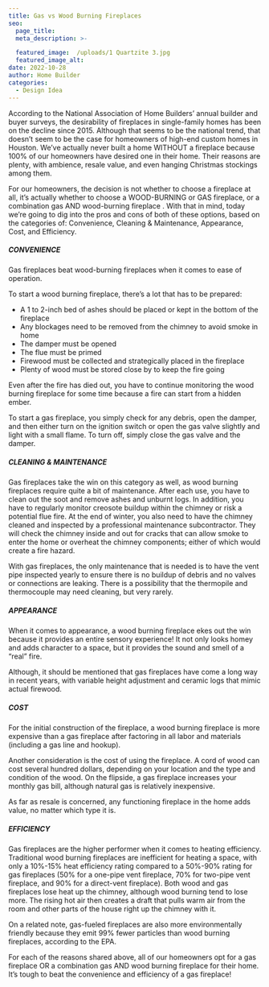 ```yaml
---
title: Gas vs Wood Burning Fireplaces
seo:
  page_title:
  meta_description: >-

  featured_image:  /uploads/1 Quartzite 3.jpg
  featured_image_alt:
date: 2022-10-28
author: Home Builder
categories:
  - Design Idea
---
```


According to the National Association of Home Builders’ annual builder and buyer surveys, the desirability of fireplaces in single-family homes has been on the decline since 2015. Although that seems to be the national trend, that doesn’t seem to be the case for homeowners of high-end custom homes in Houston. We’ve actually never built a home WITHOUT a fireplace because 100% of our homeowners have desired one in their home. Their reasons are plenty, with ambience, resale value, and even hanging Christmas stockings among them.

For our homeowners, the decision is not whether to choose a fireplace at all, it’s actually whether to choose a WOOD-BURNING or GAS fireplace, or a combination gas AND wood-burning fireplace . With that in mind, today we’re going to dig into the pros and cons of both of these options, based on the categories of: Convenience, Cleaning & Maintenance, Appearance, Cost, and Efficiency.

##### CONVENIENCE

Gas fireplaces beat wood-burning fireplaces when it comes to ease of operation.

To start a wood burning fireplace, there’s a lot that has to be prepared:

* A 1 to 2-inch bed of ashes should be placed or kept in the bottom of the fireplace
* Any blockages need to be removed from the chimney to avoid smoke in home
* The damper must be opened
* The flue must be primed
* Firewood must be collected and strategically placed in the fireplace
* Plenty of wood must be stored close by to keep the fire going

Even after the fire has died out, you have to continue monitoring the wood burning fireplace for some time because a fire can start from a hidden ember.

To start a gas fireplace, you simply check for any debris, open the damper, and then either turn on the ignition switch or open the gas valve slightly and light with a small flame. To turn off, simply close the gas valve and the damper.

##### CLEANING & MAINTENANCE

Gas fireplaces take the win on this category as well, as wood burning fireplaces require quite a bit of maintenance. After each use, you have to clean out the soot and remove ashes and unburnt logs. In addition, you have to regularly monitor creosote buildup within the chimney or risk a potential flue fire. At the end of winter, you also need to have the chimney cleaned and inspected by a professional maintenance subcontractor. They will check the chimney inside and out for cracks that can allow smoke to enter the home or overheat the chimney components; either of which would create a fire hazard.

With gas fireplaces, the only maintenance that is needed is to have the vent pipe inspected yearly to ensure there is no buildup of debris and no valves or connections are leaking. There is a possibility that the thermopile and thermocouple may need cleaning, but very rarely.

##### APPEARANCE

When it comes to appearance, a wood burning fireplace ekes out the win because it provides an entire sensory experience! It not only looks homey and adds character to a space, but it provides the sound and smell of a “real” fire.

Although, it should be mentioned that gas fireplaces have come a long way in recent years, with variable height adjustment and ceramic logs that mimic actual firewood.

##### COST

For the initial construction of the fireplace, a wood burning fireplace is more expensive than a gas fireplace after factoring in all labor and materials (including a gas line and hookup).

Another consideration is the cost of using the fireplace. A cord of wood can cost several hundred dollars, depending on your location and the type and condition of the wood. On the flipside, a gas fireplace increases your monthly gas bill, although natural gas is relatively inexpensive.

As far as resale is concerned, any functioning fireplace in the home adds value, no matter which type it is.

##### EFFICIENCY

Gas fireplaces are the higher performer when it comes to heating efficiency. Traditional wood burning fireplaces are inefficient for heating a space, with only a 10%-15% heat efficiency rating compared to a 50%-90% rating for gas fireplaces (50% for a one-pipe vent fireplace, 70% for two-pipe vent fireplace, and 90% for a direct-vent fireplace). Both wood and gas fireplaces lose heat up the chimney, although wood burning tend to lose more. The rising hot air then creates a draft that pulls warm air from the room and other parts of the house right up the chimney with it.

On a related note, gas-fueled fireplaces are also more environmentally friendly because they emit 99% fewer particles than wood burning fireplaces, according to the EPA.

For each of the reasons shared above, all of our homeowners opt for a gas fireplace OR a combination gas AND wood burning fireplace for their home. It’s tough to beat the convenience and efficiency of a gas fireplace!

